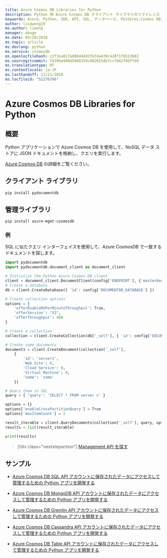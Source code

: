 ```yaml
---
title: Azure Cosmos DB Libraries for Python
description: Python 用 Azure Cosmos DB クライアント ライブラリのリファレンス ドキュメント
keywords: Azure, Python, SDK, API, SQL, データベース, PostGres,Cosmos DB, NoSQL
author: lisawong19
ms.author: liwong
manager: douge
ms.date: 03/20/2018
ms.topic: article
ms.devlang: python
ms.service: cosmosdb
ms.openlocfilehash: c2f3ea017a8864d4d2fb74a439c420f1f0313082
ms.sourcegitcommit: f439ba940d5940359c982015db7ccfb82f9dffd9
ms.translationtype: HT
ms.contentlocale: ja-JP
ms.lasthandoff: 11/21/2018
ms.locfileid: "52276796"
---
```

# <a name="azure-cosmos-db-libraries-for-python"></a>Azure Cosmos DB Libraries for Python

## <a name="overview"></a>概要

Python アプリケーションで Azure Cosmos DB を使用して、NoSQL データ ストアに JSON ドキュメントを格納し、クエリを実行します。

[Azure Cosmos DB](https://docs.microsoft.com/azure/cosmos-db/introduction) の詳細をご覧ください。

## <a name="client-library"></a>クライアント ライブラリ
 ```bash
pip install pydocumentdb
 ```

## <a name="management-library"></a>管理ライブラリ
```bash
pip install azure-mgmt-cosmosdb
```

### <a name="example"></a>例

SQL に似たクエリ インターフェイスを使用して、Azure CosmosDB で一致するドキュメントを探します。

```python
import pydocumentdb
import pydocumentdb.document_client as document_client

# Initialize the Python Azure Cosmos DB client
client = document_client.DocumentClient(config['ENDPOINT'], {'masterKey': config['MASTERKEY']})
# Create a database
db = client.CreateDatabase({ 'id': config['DOCUMENTDB_DATABASE'] })

# Create collection options
options = {
    'offerEnableRUPerMinuteThroughput': True,
    'offerVersion': "V2",
    'offerThroughput': 400
}

# Create a collection
collection = client.CreateCollection(db['_self'], { 'id': config['DOCUMENTDB_COLLECTION'] }, options)

# Create some documents
document1 = client.CreateDocument(collection['_self'],
    { 
        'id': 'server1',
        'Web Site': 0,
        'Cloud Service': 0,
        'Virtual Machine': 0,
        'name': 'some' 
    })

# Query them in SQL
query = { 'query': 'SELECT * FROM server s' }    

options = {} 
options['enableCrossPartitionQuery'] = True
options['maxItemCount'] = 2

result_iterable = client.QueryDocuments(collection['_self'], query, options)
results = list(result_iterable)

print(results)
```
> [!div class="nextstepaction"]
> [Management API を探す](/python/api/overview/azure/cosmosdb/management)

## <a name="samples"></a>サンプル

* [Azure Cosmos DB SQL API アカウントに保存されたデータにアクセスして管理するための Python アプリを開発する](https://github.com/Azure-Samples/azure-cosmos-db-python-getting-started.git)

* [Azure Cosmos DB MongoDB API アカウントに保存されたデータにアクセスして管理するための Python アプリを開発する](https://github.com/Azure-Samples/CosmosDB-Flask-Mongo-Sample.git)

* [Azure Cosmos DB Gremlin API アカウントに保存されたデータにアクセスして管理するための Python アプリを開発する](https://github.com/Azure-Samples/azure-cosmos-db-graph-python-getting-started.git)

* [Azure Cosmos DB Cassandra API アカウントに保存されたデータにアクセスして管理するための Python アプリを開発する](https://github.com/Azure-Samples/azure-cosmos-db-cassandra-python-getting-started.git)

* [Azure Cosmos DB Table API アカウントに保存されたデータにアクセスして管理するための Python アプリを開発する](https://github.com/Azure-Samples/storage-python-getting-started.git)


